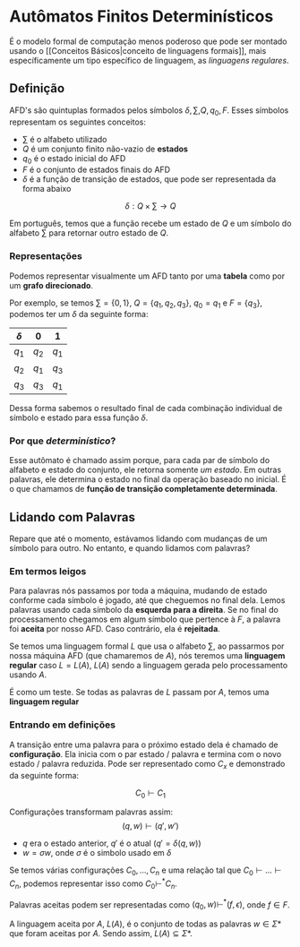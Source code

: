 # Autômatos Finitos Determinísticos
É o modelo formal de computação menos poderoso que pode ser montado usando o [[Conceitos Básicos|conceito de linguagens formais]], mais específicamente um tipo específico de linguagem, as _linguagens regulares_. 

## Definição
AFD's são quintuplas formados pelos símbolos $\delta ,\sum ,Q, q_0,F$. Esses símbolos representam os seguintes conceitos:
- $\sum$ é o alfabeto utilizado
- $Q$ é um conjunto finito não-vazio de **estados**
- $q_0$ é o estado inicial do AFD
- $F$ é o conjunto de estados finais do AFD
- $\delta$ é a função de transição de estados, que pode ser representada da forma abaixo

$$\delta : Q \times \sum \to Q$$

Em português, temos que a função recebe um estado de $Q$ e um símbolo do alfabeto $\sum$ para retornar outro estado de $Q$.

### Representações
Podemos representar visualmente um AFD tanto por uma **tabela** como por um **grafo direcionado**. 

Por exemplo, se temos $\sum = \{0,1\}$, $Q = \{q_1,q_2,q_3\}$, $q_0=q_1$ e $F = \{q_3\}$, podemos ter um $\delta$ da seguinte forma:

| $\delta$ | $0$ | $1$ | 
|---|---|---|
|$q_1$|$q_2$|$q_1$|
|$q_2$|$q_1$|$q_3$|
|$q_3$|$q_3$|$q_1$|

Dessa forma sabemos o resultado final de cada combinação individual de símbolo e estado para essa função $\delta$.

### Por que _determinístico_?
Esse autômato é chamado assim porque, para cada par de símbolo do alfabeto e estado do conjunto, ele retorna somente _um estado_. Em outras palavras, ele determina o estado no final da operação baseado no inicial. É o que chamamos de **função de transição completamente determinada**.

## Lidando com Palavras
Repare que até o momento, estávamos lidando com mudanças de um símbolo para outro. No entanto, e quando lidamos com palavras?

### Em termos leigos

Para palavras nós passamos por toda a máquina, mudando de estado conforme cada símbolo é jogado, até que cheguemos no final dela. Lemos palavras usando cada símbolo da **esquerda para a direita**.  Se no final do processamento chegamos em algum símbolo que pertence à $F$, a palavra foi **aceita** por nosso AFD. Caso contrário, ela é **rejeitada**.

Se temos uma linguagem formal $L$ que usa o alfabeto $\sum$, ao passarmos por nossa máquina AFD (que chamaremos de $A$), nós teremos uma **linguagem regular** caso $L = L(A)$, $L(A)$ sendo a linguagem gerada pelo processamento usando $A$.

É como um teste. Se todas as palavras de $L$ passam por $A$, temos uma **linguagem regular**

### Entrando em definições
A transição entre uma palavra para o próximo estado dela é chamado de **configuração**. Ela inicia com o par estado / palavra e termina com o novo estado / palavra reduzida. Pode ser representado como $C_x$ e demonstrado da seguinte forma:

$$C_0 \vdash C_1$$

Configurações transformam palavras assim:
$$(q,w) \vdash (q',w')$$
- $q$ era o estado anterior, $q'$ é o atual ($q' = \delta(q,w)$)
- $w = \sigma w$, onde $\sigma$ é o simbolo usado em $\delta$

Se temos várias configurações $C_0,\dots,C_n$ e uma relação tal que $C_0 \vdash \dots \vdash C_n$, podemos representar isso como $C_0 \vdash^* C_n$. 

Palavras aceitas podem ser representadas como $(q_0,w) \vdash^* (f,\epsilon)$, onde $f \in F$.

A linguagem aceita por $A$, $L(A)$, é o conjunto de todas as palavras $w \in \Sigma*$ que foram aceitas por $A$. Sendo assim, $L(A) \subseteq \Sigma*$.
